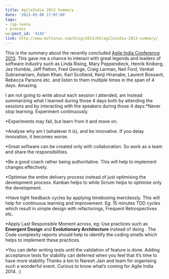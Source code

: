 ```yaml
---
title: AgileIndia 2013 Summary
date: '2013-03-08 17:07:00'
tags:
- cap-leena
- process
wp:post_id: '4145'
link: http://www.multunus.com/blog/2013/03/agileindia-2013-summary/
---
```


This is the summary about the recently concluded 
[Agile India Conference 2013](http://2013.agileindia.org/).
This gave me a chance to interact with great legends and leaders of software industry such as
Linda Rising, Mary Poppendieck, Henrik Kniberg, Jez Humble, Jeff Patton, Fred George, Craig Larman, Neil Ford, Venkat Subramaniam,
Aslam Khan, Karl Scotland, Kenji Hiranabe, Laurent Bossavit, Rebecca Parsons etc. and listen to them multiple times in the span of 4 days. Amazing.

I am not going to write about each session I attended, am instead summarizing what I learned during those 4 days both by attending the sessions and by interacting with the speakers during those 4 days:*Never stop learning. Experiment continuously.

	
*Experiments may fail, but learn from it and move on.

	
*Analyse why am I 
 (whatever it is), and be innovative. If you delay innovation, it becomes worse.

	
*Great software can be created only with collaboration. So work as a team and share the responsibilities.

	
*Be a good coach rather being authoritative. This will help to implement changes effectively.

	
*Optimise the entire delivery process instead of just optimising the development process. Kanban helps to 
 while Scrum helps to optimise only the development.

	
*Have tight feedback cycles by applying timeboxing mercilessly. This will help for continuous learning and improvement. Eg: 15 minutes TDD cycles which result in simple design with refactorings, Frequent Retrospectives etc.

	
*Apply Last Responsible Moment across, eg: Use practices such as 
**Emergent Design**
 and 
**Evolutionary Architecture**
 instead of doing 
. The Code complexity reports should help to identify the coding smells which helps to implement these practices.

	
*You can defer writing tests until the validation of feature is done. Adding acceptance tests for stability can deferred when you feel that it’s time to have more stability
Thanks a ton to Naresh Jain and team for organising such a wonderful event. Curious to know what’s coming for Agile India 2014. :)
